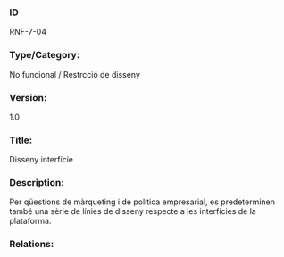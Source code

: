 ### ID
RNF-7-04
### Type/Category:
No funcional / Restrcció de disseny
### Version:
1.0
### Title:
Disseny interfície
### Description:
Per qüestions de màrqueting i de política empresarial, es predeterminen també una sèrie de línies de disseny respecte a les interfícies de la plataforma.
### Relations:
